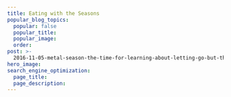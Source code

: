 ```yaml
---
title: Eating with the Seasons
popular_blog_topics:
  popular: false
  popular_title:
  popular_image:
  order:
post: >-
  2016-11-05-metal-season-the-time-for-learning-about-letting-go-but-that-whats-of-value-remains
hero_image:
search_engine_optimization:
  page_title:
  page_description:
---
```


